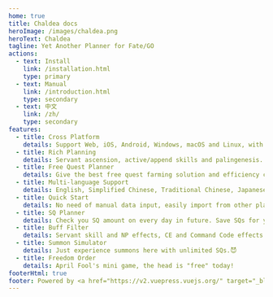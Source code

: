```yaml
---
home: true
title: Chaldea docs
heroImage: /images/chaldea.png
heroText: Chaldea
tagline: Yet Another Planner for Fate/GO
actions:
  - text: Install
    link: /installation.html
    type: primary
  - text: Manual
    link: /introduction.html
    type: secondary
  - text: 中文
    link: /zh/
    type: secondary
features:
  - title: Cross Platform
    details: Support Web, iOS, Android, Windows, macOS and Linux, with multi-device synchronization. Plan your chaldea everywhere.
  - title: Rich Planning
    details: Servant ascension, active/append skills and palingenesis. Limit events, main story, exchange tickets and more to explore.
  - title: Free Quest Planner
    details: Give the best free quest farming solution and efficiency comparison according to your material demands and master mission targets.
  - title: Multi-language Support
    details: English, Simplified Chinese, Traditional Chinese, Japanese and Korean. Spanish and Arabic for UI is partially supported for UI.
  - title: Quick Start
    details: No need of manual data input, easily import from other platforms, screenshots and game directly.
  - title: SQ Planner
    details: Check you SQ amount on every day in future. Save SQs for your love.
  - title: Buff Filter
    details: Servant skill and NP effects, CE and Command Code effects filter.
  - title: Summon Simulator
    details: Just experience summons here with unlimited SQs.😈
  - title: Freedom Order
    details: April Fool's mini game, the head is "free" today!
footerHtml: true
footer: Powered by <a href="https://v2.vuepress.vuejs.org/" target="_blank">Vuepress</a> <br> Copyright © 2021-present narumi | MIT License
---
```

